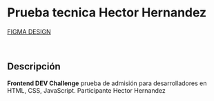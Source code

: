 <p align="center">  
    <h1>Prueba tecnica Hector Hernandez</h1>
    <a href='https://www.figma.com/file/WVaCQtSzpBQJAUkf99wxFa/Figma-Test-(Copy)?node-id=4%3A5327'> FIGMA DESIGN      
    </a>
</p>
<br/>

## Descripción
**Frontend DEV Challenge** prueba de admisión para desarrolladores en HTML, CSS, JavaScript.
Participante Hector Hernandez


